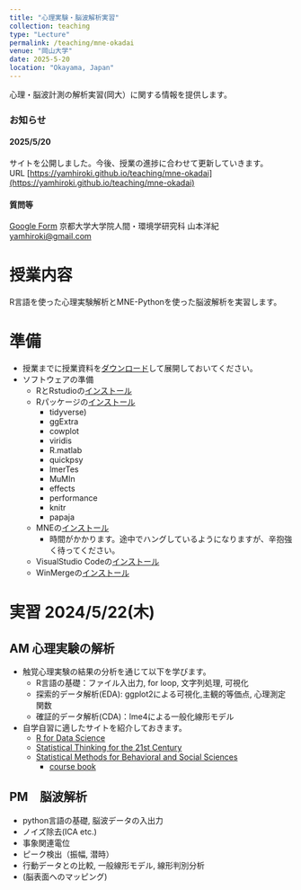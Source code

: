 ```yaml
---
title: "心理実験・脳波解析実習"
collection: teaching
type: "Lecture"
permalink: /teaching/mne-okadai
venue: "岡山大学"
date: 2025-5-20
location: "Okayama, Japan"
---
```


心理・脳波計測の解析実習(岡大）に関する情報を提供します。

### お知らせ 
#### 2025/5/20
サイトを公開しました。今後、授業の進捗に合わせて更新していきます。  
URL [https://yamhiroki.github.io/teaching/mne-okadai](https://yamhiroki.github.io/teaching/mne-okadai)
#### 質問等
[Google Form](https://docs.google.com/forms/d/e/1FAIpQLSeikKubclt8G23Q-b_Akfemc_8qKf4H3GcZWfDubrrx1gxNFQ/viewform)
京都大学大学院人間・環境学研究科 山本洋紀
yamhiroki@gmail.com

# 授業内容
R言語を使った心理実験解析とMNE-Pythonを使った脳波解析を実習します。

# 準備
- 授業までに授業資料を[ダウンロード](https://www.dropbox.com/scl/fi/lr8cyjhmna2zvqi2mgoc4/Lecture2025.zip?rlkey=a7vreump46bohpkhuntdq59wc&dl=0)して展開しておいてください。
- ソフトウェアの準備
    - RとRstudioの[インストール](https://syunsuke.github.io/r_install_guide_for_beginners/index.html)
    - Rパッケージの[インストール](https://syunsuke.github.io/r_install_guide_for_beginners/05_installation_of_packages.html)
        - tidyverse)
        - ggExtra
        - cowplot
        - viridis
        - R.matlab
        - quickpsy 
        - lmerTes
        - MuMIn
        - effects
        - performance
        - knitr
        - papaja
    - MNEの[インストール](https://mne.tools/stable/install/index.html)
        - 時間がかかります。途中でハングしているようになりますが、辛抱強く待ってください。
    - VisualStudio Codeの[インストール](https://azure.microsoft.com/ja-jp/products/visual-studio-code/)
    - WinMergeの[インストール](https://winmergejp.bitbucket.io/)
    
# 実習 2024/5/22(木)
## AM 心理実験の解析
- 触覚心理実験の結果の分析を通じて以下を学びます。
    - R言語の基礎：ファイル入出力, for loop, 文字列処理, 可視化
    - 探索的データ解析(EDA): ggplot2による可視化,主観的等価点, 心理測定関数
    - 確証的データ解析(CDA)：lme4による一般化線形モデル
- 自学自習に適したサイトを紹介しておきます。
    - [R for Data Science](https://r4ds.had.co.nz/)
    - [Statistical Thinking for the 21st Century](https://statsthinking21.github.io/statsthinking21-core-site/index.html#why-does-this-book-exist)  
    - [Statistical Methods for Behavioral and Social Sciences](https://psych252.github.io/)
        - [course book](https://psych252.github.io/psych252book/)

## PM　脳波解析
- python言語の基礎, 脳波データの入出力
- ノイズ除去(ICA etc.)
- 事象関連電位
- ピーク検出（振幅, 潜時）
- 行動データとの比較, 一般線形モデル, 線形判別分析
- (脳表面へのマッピング)
